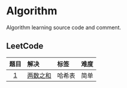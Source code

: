 # Algorithm

Algorithm learning source code and comment.

## LeetCode

题目|解决|标签|难度
:-:|:-|:-|-|
[1](https://leetcode-cn.com/problems/two-sum/)|[两数之和](https://github.com/hujingbo98/algorithm/blob/master/source/leetcode/0001_TwoSum.cpp)|哈希表|简单
